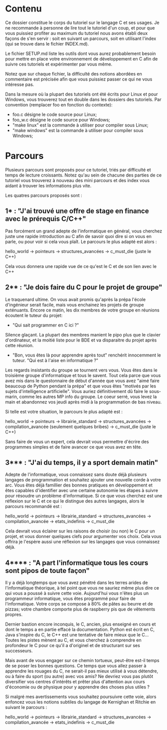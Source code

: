 #                                   Contenu

Ce dossier constitue le corps du tutoriel sur le langage C et ses usages. Je ne
recommande à personne de lire tout le tutoriel d'un coup, et pour que vous
puissiez profiter au maximum du tutoriel nous avons établi deux façons de s'en
servir : soit en suivant un parcours, soit en utilisant l'index (qui se trouve
dans le fichier INDEX.md).

Le fichier SETUP.md liste les outils dont vous aurez probablement besoin pour
mettre en place votre environnement de développement en C afin de suivre ces
tutoriels et expérimenter par vous même.

Notez que sur chaque fichier, la difficulté des notions abordées en commentaire
est précisée afin que vous puissiez passer ce qui ne vous intéresse pas.

Dans la mesure où la plupart des tutoriels ont été écrits pour Linux et pour
Windows, vous trouverez tout en double dans les dossiers des tutoriels.
Par convention (remplacer foo en fonction du contexte):
 - foo.c désigne le code source pour Linux;
 - foo_w.c désigne le code source pour Windows;
 - "make linux" est la commande à utiliser pour compiler sous Linux;
 - "make windows" est la commande à utiliser pour compiler sous Windows;


#                                   Parcours

Plusieurs parcours sont proposés pour ce tutoriel, triés par difficulté et temps
de lecture croissants. Notez qu'au sein de chacune des parties de ce tutoriel
vous trouverez à nouveau des mini parcours et des index vous aidant à trouver
les informations plus vite.

Les quatres parcours proposés sont :


##   1* : "J'ai trouvé une offre de stage en finance avec le prérequis C/C++"

Pas forcément un grand adepte de l'informatique en général, vous cherchez juste
une rapide introduction au C afin de savoir quoi dire si on vous en parle, ou
pour voir si cela vous plaît. Le parcours le plus adapté est alors :

hello_world -> pointeurs -> structures_avancées -> c_must_die (juste le C++)

Cela vous donnera une rapide vue de ce qu'est le C et de son lien avec le C++



##   2** : "Je dois faire du C pour le projet de groupe"

Le traquenard ultime. On vous avait promis qu'après la prépa l'école
d'ingénieur serait facile, mais vous enchainez les projets de groupe
exténuants. Encore ce matin, les dix membres de votre groupe en réunions
écoutent le tuteur du projet:

- "Qui sait programmer en C ici ?"

Silence glaçant. La plupart des membres manient le pipo plus que le clavier
d'ordinateur, et la moitié liste pour le BDE et va disparaitre du projet après
cette réunion.

- "Bon, vous êtes là pour apprendre après tout" renchérit innocemment le
tuteur. "Qui est à l'aise en informatique ?"

Les regards insistants du groupe se tournent vers vous. Vous êtes dans le
troisième groupe d'informatique et tous le savent. Tout cela parce que vous avez
mis dans le questonnaire de début d'année que vous avez "aimé faire beaucoup de
Python pendant la prépa" et que vous êtes "motivés par les sujets d'intelligence
artificielle". Vous auriez définitivement dû faire le sous-marin, comme les
autres MP info du groupe. Le coeur serré, vous levez la main et abandonnez vos
jeudi après midi à la programmation de bas niveau.


Si telle est votre situation, le parcours le plus adapté est :

hello_world -> pointeurs -> librairie_standard -> structures_avancées ->
compilation_avancée (seulement quelques bribes) -> c_must_die (juste le C++)

Sans faire de vous un expert, cela devrait vous permettre d'écrire des
programmes simples et de faire avancer ce que vous avez en tête.



##   3*** : "J'ai du temps, il y a sport demain matin"

Adepte de l'informatique, vous connaissez sans doute déjà plusieurs langages
de programmation et souhaitez ajouter une nouvelle corde à votre arc. Vous
êtes déjà famillier des bonnes pratiques en développement et êtes capables
d'identifier avec une certaine autonomie les étapes à suivre pour résoudre un
problème d'informatique. Si ce que vous cherchez est une réflexion sur le C et
ce qui le distingue des autres langages, alors le parcours recommandé est :

hello_world -> pointeurs -> librairie_standard -> structures_avancées ->
compilation_avancée -> etats_indefinis -> c_must_die

Cela devrait vous éclairer sur les raisons de choisir (ou non) le C pour un
projet, et vous donner quelques clefs pour argumenter vos choix. Cela vous
offrira je l'espère aussi une réflexion sur les langages que vous connaissez
déjà.



##   4**** : "A part l'informatique tous les cours sont pipos de toute façon"

Il y a déjà longtemps que vous avez pénétré dans les terres arides de
l'informatique théorique, à tel point que vous ne sauriez même plus dire ce qui
vous a poussé à suivre cette voie. Aujourd'hui vous n'êtes plus un programmeur
informatique, vous êtes programmé pour faire de l'informatique. Votre corps se
compose à 80% de pâtes au beurre et de pizzas; votre chambre comporte plus de
raspberry pis que de vêtements propres.

Dernier bastion encore inconquis, le C, ancien, plus enseigné en cours et dont
le temps a en partie effacé la documentation. Python est écrit en C, Java
s'inspire du C, le C++ est une tentative de faire mieux que le C...
Toutes les pistes mènent au C, et vous cherchez à comprendre en profondeur le C
pour ce qu'il a d'originel et de structurant sur ses successeurs.

Mais avant de vous engager sur ce chemin tortueux, peut-être est-il temps de se
poser les bonnes questions. Ce temps que vous allez passer à apprendre les
rouages du C, ne serait-il pas mieux utilisé à vous détendre, ou à faire du
sport (ou autre) avec vos amis? Ne devriez vous pas plutôt diversifier vos
centres d'intérêts et prêter plus d'attention aux cours d'économie ou de
physique pour y apprendre des choses plus utiles ?

Si malgré mes avertissements vous souhaitez poursuivre cette voie, alors
enfoncez vous les notions subtiles du langage de Kernighan et Ritchie en
suivant le parcours :

hello_world -> pointeurs -> librairie_standard -> structures_avancées ->
compilation_avancée -> etats_indefinis -> c_must_die
